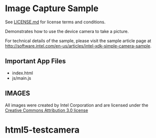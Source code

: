 Image Capture Sample
====================

See [LICENSE.md](LICENSE.md) for license terms and conditions.

Demonstrates how to use the device camera to take a picture.

For technical details of the sample, please visit the sample article page at
<http://software.intel.com/en-us/articles/intel-xdk-simple-camera-sample>.

Important App Files
-------------------
* index.html
* js/main.js

IMAGES
------

All images were created by Intel Corporation and are licensed under the
[Creative Commons Attribution 3.0 license](http://creativecommons.org/licenses/by/3.0/us/)
# html5-testcamera
